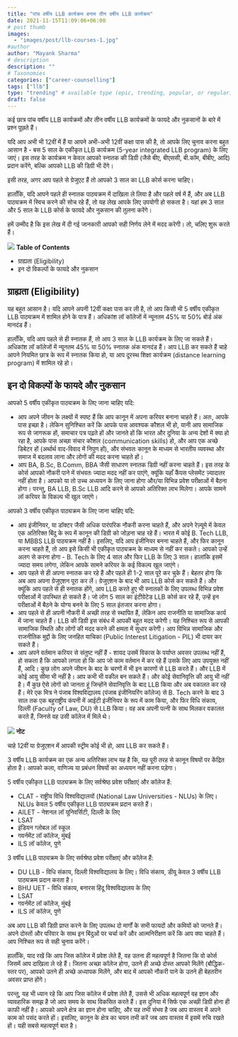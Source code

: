 ```yaml
---
title: "पांच वर्षीय LLB कार्यक्रम बनाम तीन वर्षीय LLB कार्यक्रम"
date: 2021-11-15T11:09:06+06:00
# post thumb
images:
  - "images/post/llb-courses-1.jpg"
#author
author: "Mayank Sharma"
# description
description: ""
# Taxonomies
categories: ["career-counselling"]
tags: ["llb"]
type: "trending" # available type (epic, trending, popular, or regular)
draft: false
---
```


कई छात्र पांच वर्षीय LLB कार्यक्रमों और तीन वर्षीय LLB कार्यक्रमों के फायदे और नुकसानों के बारे में प्रश्न पूछते हैं।

यदि आप अभी भी 12वीं में हैं या आपने अभी-अभी 12वीं कक्षा पास की है, तो आपके लिए चुनाव करना बहुत आसान है - बस 5 साल के एकीकृत LLB कार्यक्रम (5-year integrated LLB program) के लिए जाएं। इस तरह के कार्यक्रम न केवल आपको स्नातक की डिग्री (जैसे बीए, बीएससी, बी.कॉम, बीबीए, आदि) प्रदान करेंगे, बल्कि आपको LLB की डिग्री भी देंगे।

इसी तरह, अगर आप पहले से ग्रेजुएट हैं तो आपको 3 साल का LLB कोर्स करना चाहिए।

हालाँकि, यदि आपने पहले ही स्नातक पाठ्यक्रम में दाखिला ले लिया है और पहले वर्ष में हैं, और अब LLB पाठ्यक्रम में स्विच करने की सोच रहे हैं, तो यह लेख आपके लिए उपयोगी हो सकता है। यहां हम 3 साल और 5 साल के LLB कोर्स के फायदे और नुकसान की तुलना करेंगे।

हमें उम्मीद है कि इस लेख में दी गई जानकारी आपको सही निर्णय लेने में मदद करेगी। तो, चलिए शुरू करते हैं।

<div class="toc-mak">
<img src="../../../images/pencil.png">
<b>Table of Contents</b>
<ul>
<li>ग्राह्यता (Eligibility)</li>
<li>इन दो विकल्पों के फायदे और नुकसान</li>
</ul>
</div>

## ग्राह्यता (Eligibility)

यह बहुत आसान है। यदि आपने अपनी 12वीं कक्षा पास कर ली है, तो आप किसी भी 5 वर्षीय एकीकृत LLB पाठ्यक्रम में शामिल होने के पात्र हैं। अधिकांश लॉ कॉलेजों में न्यूनतम 45% या 50% बोर्ड अंक मानदंड हैं।

हालाँकि, यदि आप पहले से ही स्नातक हैं, तो आप 3 साल के LLB कार्यक्रम के लिए जा सकते हैं। अधिकांश लॉ कॉलेजों में न्यूनतम 45% या 50% स्नातक अंक मानदंड हैं। आप LLB कर सकते हैं चाहे आपने नियमित छात्र के रूप में स्नातक किया हो, या आप दूरस्थ शिक्षा कार्यक्रम (distance learning program) में शामिल रहे हो।


## इन दो विकल्पों के फायदे और नुकसान

आपको 5 वर्षीय एकीकृत पाठ्यक्रम के लिए जाना चाहिए यदि:
* आप अपने जीवन के लक्ष्यों में स्पष्ट हैं कि आप कानून में अपना करियर बनाना चाहते हैं। अतः, आपके पास इच्छा है। लेकिन सुनिश्चित करें कि आपके पास आवश्यक कौशल भी हो, यानी आप सामाजिक रूप से जागरूक हों, समाचार पत्र पढ़ते हों और जानते हों कि भारत और दुनिया के अन्य देशों में क्या हो रहा है, आपके पास अच्छा संचार कौशल (communication skills) हो, और आप एक अच्छे डिबेटर हों (अर्थार्थ वाद-विवाद में निपुण हों), और संभवतः कानून के माध्यम से भारतीय व्यवस्था और समाज में बदलाव लाना और लोगों की मदद करना चाहते हों।
* आप BA, B.Sc, B.Comm, BBA जैसी साधारण स्नातक डिग्री नहीं करना चाहते हैं। इस तरह के कोर्स आपको नौकरी पाने में संभवतः ज्यादा मदद नहीं कर पाएंगे, क्यूंकि यहाँ कैंपस प्लेसमेंट ज़्यादातर नहीं होता है। आपको या तो उच्च अध्ययन के लिए जाना होगा और/या विभिन्न प्रवेश परीक्षाओं में बैठना होगा। परन्तु, BA LLB, B.Sc LLB आदि करने से आपको अतिरिक्त लाभ मिलेगा। आपके सामने लॉ करियर के विकल्प भी खुल जाएंगे।

आपको 3 वर्षीय एकीकृत पाठ्यक्रम के लिए जाना चाहिए यदि:
* आप इंजीनियर, या डॉक्टर जैसी अधिक पारंपरिक नौकरी करना चाहते हैं, और अपने रेज़्यूमे में केवल एक अतिरिक्त बिंदु के रूप में कानून की डिग्री को जोड़ना चाह रहे हैं। भारत में कोई B. Tech LLB, या MBBS LLB पाठ्यक्रम नहीं है। इसलिए, यदि आप इंजीनियर बनना चाहते हैं, और फिर कानून करना चाहते हैं, तो आप इसे किसी भी एकीकृत पाठ्यक्रम के माध्यम से नहीं कर सकते। आपको उन्हें अलग से करना होगा - B. Tech के लिए 4 साल और फिर LLB के लिए 3 साल। हालांकि इसमें ज्यादा समय लगेगा, लेकिन आपके सामने करियर के कई विकल्प खुल जाएंगे।
* आप पहले से ही अपना स्नातक कर रहे हैं और पहले ही 1-2 साल पूरे कर चुके हैं। बेहतर होगा कि अब आप अपना ग्रेजुएशन पूरा कर लें। ग्रेजुएशन के बाद भी आप LLB कोर्स कर सकते हैं। और क्यूंकि आप पहले से ही स्नातक होंगे, आप LLB करते हुए भी स्नातकों के लिए उपलब्ध विभिन्न प्रवेश परीक्षाओं में उपस्थित हो सकते हैं। जो लोग 5 साल का इंटीग्रेटेड LLB कोर्स कर रहे हैं, उन्हें इन परीक्षाओं में बैठने के योग्य बनने के लिए 5 साल इंतजार करना होगा।
* आप पहले से ही अपनी नौकरी में अच्छी तरह से स्थापित हैं, लेकिन आप राजनीति या सामाजिक कार्य में जाना चाहते हैं। LLB की डिग्री इस संबंध में आपकी बहुत मदद करेगी। यह निश्चित रूप से आपकी सामाजिक स्थिति और लोगों की मदद करने की क्षमता में सुधार करेगी। आप विभिन्न सामाजिक और राजनीतिक मुद्दों के लिए जनहित याचिका (Public Interest Litigation - PIL) भी दायर कर सकते हैं।
* आप अपने वर्तमान करियर से संतुष्ट नहीं हैं - शायद उसमें विकास के पर्याप्त अवसर उपलब्ध नहीं हैं, हो सकता है कि आपको लगता हो कि आप जो काम वर्तमान में कर रहे हैं उसके लिए आप उपयुक्त नहीं हैं, आदि। कुछ लोग अपने जीवन के बाद के चरणों में भी इन कारणों से LLB करते हैं। और LLB में कोई आयु सीमा भी नहीं है। आप कभी भी वकील बन सकते हैं। और कोई सेवानिवृत्ति की आयु भी नहीं है। मैं कुछ ऐसे लोगों को जानता हूं जिन्होंने सेवानिवृत्ति के बाद LLB किया और अब वकालत कर रहे हैं। मेरे एक मित्र ने पंजाब विश्वविद्यालय (पंजाब इंजीनियरिंग कॉलेज) से B. Tech करने के बाद 3 साल तक एक बहुराष्ट्रीय कंपनी में आईटी इंजीनियर के रूप में काम किया, और फिर विधि संकाय, दिल्ली (Faculty of Law, DU) से LLB किया। वह अब अपनी पत्नी के साथ मिलकर वकालत करते हैं, जिनसे वह उसी कॉलेज में मिले थे।

<div class="toc-mak">
  <img src="../../../images/pencil.png">
  <b>नोट</b><br>

चाहे 12वीं या ग्रेजुएशन में आपकी स्ट्रीम कोई भी हो, आप LLB कर सकते हैं।
</div>

3 वर्षीय LLB कार्यक्रम का एक अन्य अतिरिक्त लाभ यह है कि, यह पूरी तरह से कानून विषयों पर केंद्रित होता है। आपको कला, वाणिज्य या प्रबंधन विषयों का अध्ययन नहीं करना पड़ेगा।

5 वर्षीय एकीकृत LLB पाठ्यक्रम के लिए सर्वश्रेष्ठ प्रवेश परीक्षाएं और कॉलेज हैं:
* CLAT - राष्ट्रीय विधि विश्वविद्यालयों (National Law Universities - NLUs) के लिए। NLUs केवल 5 वर्षीय एकीकृत LLB पाठ्यक्रम प्रदान करते हैं।
* AILET - नेशनल लॉ यूनिवर्सिटी, दिल्ली के लिए
* LSAT 
* इंडियन ग्लोबल लॉ स्कूल
* गवर्नमेंट लॉ कॉलेज, मुंबई
* ILS लॉ कॉलेज, पुणे

3 वर्षीय LLB पाठ्यक्रम के लिए सर्वश्रेष्ठ प्रवेश परीक्षाएं और कॉलेज हैं:
* DU LLB - विधि संकाय, दिल्ली विश्वविद्यालय के लिए। विधि संकाय, डीयू केवल 3 वर्षीय LLB पाठ्यक्रम प्रदान करता है।
* BHU UET - विधि संकाय, बनारस हिंदू विश्वविद्यालय के लिए
* LSAT
* गवर्नमेंट लॉ कॉलेज, मुंबई
* ILS लॉ कॉलेज, पुणे

अब आप LLB की डिग्री प्राप्त करने के लिए उपलब्ध दो मार्गों के सभी फायदों और कमियों को जानते हैं। अपने दोस्तों और परिवार के साथ इन बिंदुओं पर चर्चा करें और आत्मनिरीक्षण करें कि आप क्या चाहते हैं। आप निश्चित रूप से सही चुनाव करेंगे।

हालाँकि, याद रखें कि आप जिस कॉलेज में प्रवेश लेते हैं, वह उतना ही महत्वपूर्ण है जितना कि वो कोर्स जिसमें आप दाखिला ले रहे हैं। जितना अच्छा कॉलेज होगा, उतने ही अच्छे दोस्त आपको मिलेंगे (बौद्धिक-स्तर पर), आपको उतने ही अच्छे अध्यापक मिलेंगे, और बाद में आपको नौकरी पाने के उतने ही बेहतरीन अवसर प्राप्त होंगे।

परन्तु, यह भी ध्यान रहे कि आप जिस कॉलेज में प्रवेश लेते हैं, उससे भी अधिक महत्वपूर्ण वह ज्ञान और व्यावहारिक समझ है जो आप समय के साथ विकसित करते हैं। इस दुनिया में सिर्फ एक अच्छी डिग्री होना ही काफी नहीं है। आपको अपने क्षेत्र का ज्ञान होना चाहिए, और यह तभी संभव है जब आप वास्तव में अपने काम को पसंद करते हों। इसलिए, कानून के क्षेत्र का चयन तभी करें जब आप वास्तव में इसमें रुचि रखते हों। यही सबसे महत्वपूर्ण बात है।

